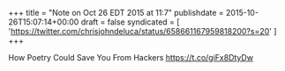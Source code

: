+++
title = "Note on Oct 26 EDT 2015 at 11:7"
publishdate = 2015-10-26T15:07:14+00:00
draft = false
syndicated = [ 'https://twitter.com/chrisjohndeluca/status/658661167959818200?s=20' ]
+++

How Poetry Could Save You From Hackers https://t.co/giFx8DtyDw
